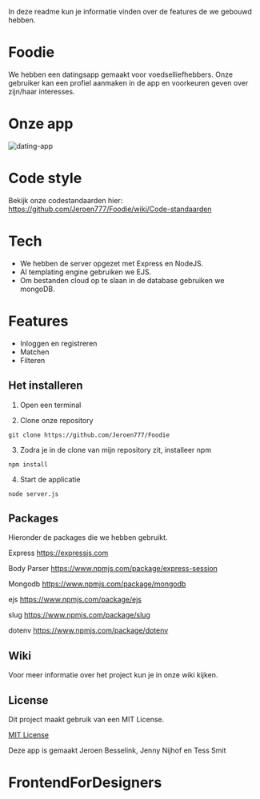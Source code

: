 In deze readme kun je informatie vinden over de features de we gebouwd hebben.

# Foodie

We hebben een datingsapp gemaakt voor voedselliefhebbers. Onze gebruiker kan een profiel aanmaken in de app en voorkeuren geven over zijn/haar interesses.

# Onze app
![dating-app](https://user-images.githubusercontent.com/60734114/79316256-5f148b00-7f04-11ea-9e24-e8c75c5a1d44.gif)

# Code style

Bekijk onze codestandaarden hier: https://github.com/Jeroen777/Foodie/wiki/Code-standaarden

# Tech
* We hebben de server opgezet met Express en NodeJS. 
* Al templating engine gebruiken we EJS.
* Om bestanden cloud op te slaan in de database gebruiken we mongoDB.

# Features
* Inloggen en registreren
* Matchen
* Filteren  

## Het installeren 

1. Open een terminal

2. Clone onze repository 
```
git clone https://github.com/Jeroen777/Foodie 
```

3. Zodra je in de clone van mijn repository zit, installeer npm 
```
npm install
```

4. Start de applicatie
```
node server.js
```

## Packages
Hieronder de packages die we hebben gebruikt.

Express     https://expressjs.com

Body Parser https://www.npmjs.com/package/express-session

Mongodb     https://www.npmjs.com/package/mongodb

ejs         https://www.npmjs.com/package/ejs

slug        https://www.npmjs.com/package/slug

dotenv      https://www.npmjs.com/package/dotenv

## Wiki
Voor meer informatie over het project kun je in onze wiki kijken.


## License
Dit project maakt gebruik van een MIT License. 

[MIT License](https://github.com/MariaS20/Blok-Tech/blob/master/LICENSE.md)

Deze app is gemaakt Jeroen Besselink, Jenny Nijhof en Tess Smit
# FrontendForDesigners
